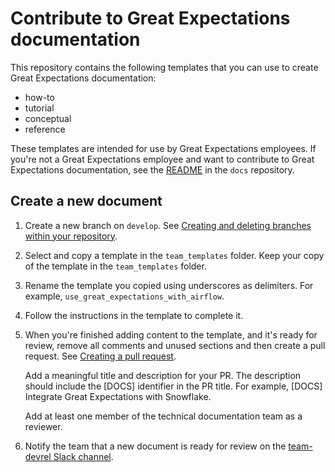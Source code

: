 # Contribute to Great Expectations documentation

This repository contains the following templates that you can use to create Great Expectations documentation:

- how-to
- tutorial
- conceptual
- reference

These templates are intended for use by Great Expectations employees. If you're not a Great Expectations employee and want to contribute to Great Expectations documentation, see the [README](https://github.com/great-expectations/great_expectations/blob/develop/docs/README.md) in the `docs` repository.

 ## Create a new document

1. Create a new branch on `develop`. See [Creating and deleting branches within your repository](https://docs.github.com/en/pull-requests/collaborating-with-pull-requests/proposing-changes-to-your-work-with-pull-requests/creating-and-deleting-branches-within-your-repository).

2. Select and copy a template in the `team_templates` folder. Keep your copy of the template in the `team_templates` folder.

3. Rename the template you copied using underscores as delimiters. For example, `use_great_expectations_with_airflow`.

4. Follow the instructions in the template to complete it.

5. When you're finished adding content to the template, and it's ready for review, remove all comments and unused sections and then create a pull request. See [Creating a pull request](https://docs.github.com/en/pull-requests/collaborating-with-pull-requests/proposing-changes-to-your-work-with-pull-requests/creating-a-pull-request).

    Add a meaningful title and description for your PR. The description should include the [DOCS] identifier in the PR title. For example, [DOCS] Integrate Great Expectations with Snowflake. 
    
    Add at least one member of the technical documentation team as a reviewer.

6. Notify the team that a new document is ready for review on the [team-devrel Slack channel](https://greatexpectationslabs.slack.com/archives/C054HH4LZM4).